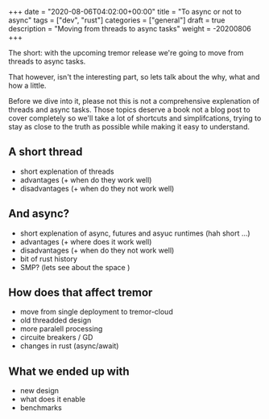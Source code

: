 +++
date = "2020-08-06T04:02:00+00:00"
title = "To async or not to async"
tags = ["dev", "rust"]
categories = ["general"]
draft = true
description = "Moving from threads to async tasks"
weight = -20200806
+++

The short: with the upcoming tremor release we're going to move from threads to async tasks.

That however, isn't the interesting part, so lets talk about the why, what and how a little.

Before we dive into it, please not this is not a comprehensive explenation of threads and async
tasks. Those topics deserve a book not a blog post to cover completely so we'll take a lot of
shortcuts and simplifcations, trying to stay as close to the truth as possible while making it easy
to understand.


## A short thread

* short explenation of threads
* advantages (+ when do they work well)
* disadvantages (+ when do they not work well)

## And async?

* short explenation of async, futures and asyuc runtimes (hah short ...)
* advantages (+ where does it work well)
* disadvantages (+ when do they not work well)
* bit of rust history
* SMP? (lets see about the space )

## How does that affect tremor

* move from single deployment to tremor-cloud
* old threadded design
* more paralell processing
* circuite breakers / GD
* changes in rust (async/await)

## What we ended up with

* new design
* what does it enable
* benchmarks

